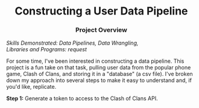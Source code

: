 # <div align="center">Constructing a User Data Pipeline<div>

### <div align="center">Project Overview<div>
*Skills Demonstrated: Data Pipelines, Data Wrangling,*<br>
*Libraries and Programs: request*<br>

For some time, I've been interested in constructing a data pipeline. This project is a fun take on that task, pulling user data from the popular phone game, Clash of Clans, and storing it in a "database" (a csv file). I've broken down my approach into several steps to make it easy to understand and, if you'd like, replicate.<br>

**Step 1:** Generate a token to access to the Clash of Clans API.

